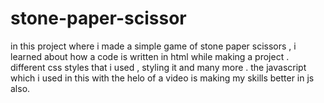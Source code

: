 # stone-paper-scissor
in this project where i made a simple game of stone paper scissors , i learned about how a code is written in html while making a project . different css styles that i used , styling it and many more . the javascript which i used in this with the helo of a video is making my skills better in js also.
